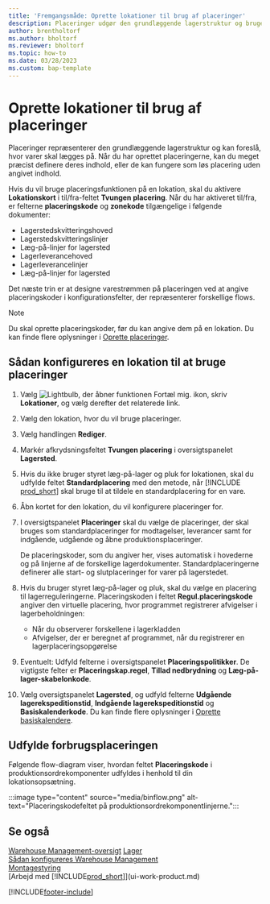 ```yaml
---
title: 'Fremgangsmåde: Oprette lokationer til brug af placeringer'
description: Placeringer udgør den grundlæggende lagerstruktur og bruges til at fremsætte forslag om placeringen af varer.
author: brentholtorf
ms.author: bholtorf
ms.reviewer: bholtorf
ms.topic: how-to
ms.date: 03/28/2023
ms.custom: bap-template
---
```


# <a name="set-up-locations-to-use-bins"></a>Oprette lokationer til brug af placeringer

Placeringer repræsenterer den grundlæggende lagerstruktur og kan foreslå, hvor varer skal lægges på. Når du har oprettet placeringerne, kan du meget præcist definere deres indhold, eller de kan fungere som løs placering uden angivet indhold.

Hvis du vil bruge placeringsfunktionen på en lokation, skal du aktivere **Lokationskort** i til/fra-feltet **Tvungen placering**. Når du har aktiveret til/fra, er felterne **placeringskode** og **zonekode** tilgængelige i følgende dokumenter:

* Lagerstedskvitteringshoved
* Lagerstedskvitteringslinjer
* Læg-på-linjer for lagersted
* Lagerleverancehoved
* Lagerleverancelinjer
* Læg-på-linjer for lagersted

Det næste trin er at designe varestrømmen på placeringen ved at angive placeringskoder i konfigurationsfelter, der repræsenterer forskellige flows.  

> [!NOTE]  
> Du skal oprette placeringskoder, før du kan angive dem på en lokation. Du kan finde flere oplysninger i [Oprette placeringer](warehouse-how-to-create-individual-bins.md).  

## <a name="to-set-up-a-location-to-use-bins"></a>Sådan konfigureres en lokation til at bruge placeringer

1. Vælg ![Lightbulb, der åbner funktionen Fortæl mig.](media/ui-search/search_small.png "Fortæl mig, hvad du vil foretage dig") ikon, skriv **Lokationer**, og vælg derefter det relaterede link.  
2. Vælg den lokation, hvor du vil bruge placeringer.  
3. Vælg handlingen **Rediger**.  
4. Markér afkrydsningsfeltet **Tvungen placering** i oversigtspanelet **Lagersted**.  
5. Hvis du ikke bruger styret læg-på-lager og pluk for lokationen, skal du udfylde feltet **Standardplacering** med den metode, når [!INCLUDE [prod_short](includes/prod_short.md)] skal bruge til at tildele en standardplacering for en vare.  
6. Åbn kortet for den lokation, du vil konfigurere placeringer for.
7. I oversigtspanelet **Placeringer** skal du vælge de placeringer, der skal bruges som standardplaceringer for modtagelser, leverancer samt for indgående, udgående og åbne produktionsplaceringer.  

    De placeringskoder, som du angiver her, vises automatisk i hovederne og på linjerne af de forskellige lagerdokumenter. Standardplaceringerne definerer alle start- og slutplaceringer for varer på lagerstedet.  
8. Hvis du bruger styret læg-på-lager og pluk, skal du vælge en placering til lagerreguleringerne. Placeringskoden i feltet **Regul.placeringskode** angiver den virtuelle placering, hvor programmet registrerer afvigelser i lagerbeholdningen:

    * Når du observerer forskellene i lagerkladden
    * Afvigelser, der er beregnet af programmet, når du registrerer en lagerplaceringsopgørelse  
9. Eventuelt: Udfyld felterne i oversigtspanelet **Placeringspolitikker**. De vigtigste felter er **Placeringskap.regel**, **Tillad nedbrydning** og **Læg-på-lager-skabelonkode**.  
10. Vælg oversigtspanelet **Lagersted**, og udfyld felterne **Udgående lagerekspeditionstid**, **Indgående lagerekspeditionstid** og **Basiskalenderkode**. Du kan finde flere oplysninger i [Oprette basiskalendere](across-how-to-assign-base-calendars.md).

## <a name="fill-in-the-consumption-bin"></a>Udfylde forbrugsplaceringen

Følgende flow-diagram viser, hvordan feltet **Placeringskode** i produktionsordrekomponenter udfyldes i henhold til din lokationsopsætning.

:::image type="content" source="media/binflow.png" alt-text="Placeringskodefeltet på produktionsordrekomponentlinjerne.":::

## <a name="see-also"></a>Se også

[Warehouse Management-oversigt](design-details-warehouse-management.md)
[Lager](inventory-manage-inventory.md)  
[Sådan konfigureres Warehouse Management](warehouse-setup-warehouse.md)  
[Montagestyring](assembly-assemble-items.md)  
[Arbejd med [!INCLUDE[prod_short](includes/prod_short.md)]](ui-work-product.md)

[!INCLUDE[footer-include](includes/footer-banner.md)]
